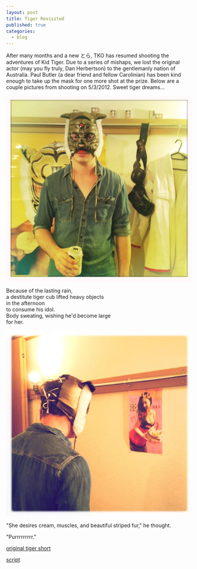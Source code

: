 ```yaml
---
layout: post
title: Tiger Revisited
published: true
categories:
  - blog
---
```

After many months and a new とら, TKO has resumed shooting the adventures of Kid Tiger. Due to a series of mishaps, we lost the original actor (may you fly truly, Dan Herbertson) to the gentlemanly nation of Australia. Paul Butler (a dear friend and fellow Carolinian) has been kind enough to take up the mask for one more shot at the prize. Below are a couple pictures from shooting on 5/3/2012. Sweet tiger dreams...

![](/media/photo-9.jpg)

Because of the lasting rain,<br>
a destitute tiger cub lifted heavy objects<br>
in the afternoon<br>
to consume his idol.<br>
Body sweating, wishing he'd become large<br>
for her.<br>

![](/media/KID-TIGER-PS4.jpg)

"She desires cream, muscles,
and beautiful striped fur," he thought.

"Purrrrrrrrr."

<a title="ORIGINAL TIGER SHORT FILM" href="http://bastardsoftheinfinite.com/khartrum/2011/10/serialized-adventures-of-kid-tiger/">original tiger short</a>

<a href="http://bastardsoftheinfinite.com/khartrum/2011/11/the-second-fall-of-kid-tiger/"> script</a>
